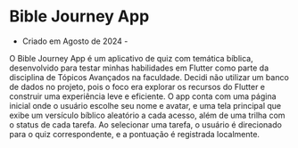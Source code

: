 # Bible Journey App

- Criado em Agosto de 2024 -

O Bible Journey App é um aplicativo de quiz com temática bíblica, desenvolvido para testar minhas habilidades em Flutter como parte da disciplina de Tópicos Avançados na faculdade. Decidi não utilizar um banco de dados no projeto, pois o foco era explorar os recursos do Flutter e construir uma experiência leve e eficiente. O app conta com uma página inicial onde o usuário escolhe seu nome e avatar, e uma tela principal que exibe um versículo bíblico aleatório a cada acesso, além de uma trilha com o status de cada tarefa. Ao selecionar uma tarefa, o usuário é direcionado para o quiz correspondente, e a pontuação é registrada localmente.
